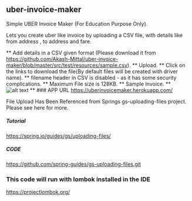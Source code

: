 ## uber-invoice-maker
Simple UBER Invoice Maker (For Education Purpose Only).

Lets you create uber like invoice by uploading a CSV file, with details like
from address , to address and fare.


** Add details in a CSV given format (Please download it from 
https://github.com/Akash-Mittal/uber-invoice-maker/blob/master/src/test/resources/sample.csv).
** Upload.
** Click on the links to download the file(By default files will be created with driver name).
** filename header in CSV is disabled - as it has some security complications.
** Maximum File size is 128KB.
** Sample Invoice.
** ![alt text](https://drive.google.com/open?id=1rMJ3O3TNfuFWrgNWaf5GU3Iaa_rgjO7M)
** ### APP URL https://uberinvoicemaker.herokuapp.com/


File Upload Has Been Referenced from Springs gs-uploading-files project.
Please see here for more.
##### Tutorial 
 https://spring.io/guides/gs/uploading-files/
##### CODE 
 https://github.com/spring-guides/gs-uploading-files.git
 
 
### This code will run with lombok installed in the IDE
  https://projectlombok.org/